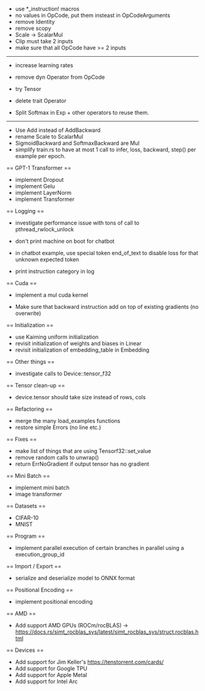 - use *_instruction! macros
- no values in OpCode, put them insteast in OpCodeArguments
- remove Identity
- remove scopy
- Scale -> ScalarMul
- Clip must take 2 inputs
- make sure that all OpCode have >= 2 inputs

---------------------

- increase learning rates
- remove dyn Operator from OpCode

- try Tensor<f8>
- delete trait Operator

- Split Softmax in Exp + other operators to reuse them.

-----------------

- Use Add instead of AddBackward
- rename Scale to ScalarMul
- SigmoidBackward and SoftmaxBackward are Mul
- simplify train.rs to have at most 1 call to infer, loss, backward, step() per example per epoch.

== GPT-1 Transformer ==

- implement Dropout
- implement Gelu
- implement LayerNorm
- implement Transformer

== Logging ==

- investigate performance issue with tons of call to pthread_rwlock_unlock
- don't print machine on boot for chatbot
- in chatbot example, use special token end_of_text to disable loss for that unknown expected token

- print instruction category in log

== Cuda ==

- implement a mul cuda kernel

- Make sure that backward instruction add on top of existing gradients (no overwrite)

== Initialization ==

- use Kaiming uniform initialization
- revisit initialization of weights and biases in Linear
- revisit initialization of embedding_table in Embedding


== Other things ==

- investigate calls to Device::tensor_f32

== Tensor clean-up ==

- device.tensor should take size instead of rows, cols

== Refactoring ==

- merge the many load_examples functions
- restore simple Errors (no line etc.)

== Fixes ==

- make list of things that are using Tensorf32::set_value
- remove random calls to unwrap()
- return ErrNoGradient if output tensor has no gradient

== Mini Batch ==

- implement mini batch
- image transformer

== Datasets ==

- CIFAR-10
- MNIST

== Program ==

- implement parallel execution of certain branches in parallel using a execution_group_id

== Import / Export ==

- serialize and deserialize model to ONNX format

== Positional Encoding ==

- implement positional encoding

== AMD ==

- Add support AMD GPUs (ROCm/rocBLAS) -> https://docs.rs/simt_rocblas_sys/latest/simt_rocblas_sys/struct.rocblas.html


== Devices ==

- Add support for Jim Keller's https://tenstorrent.com/cards/
- Add support for Google TPU
- Add support for Apple Metal
- Add support for Intel Arc
